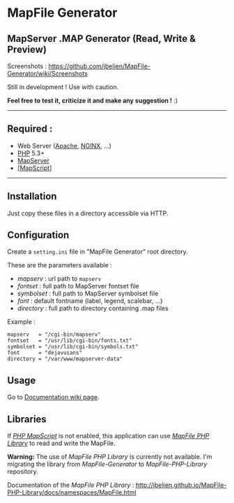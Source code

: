 # MapFile Generator
## MapServer .MAP Generator (Read, Write & Preview)

Screenshots : <https://github.com/jbelien/MapFile-Generator/wiki/Screenshots>

Still in development ! Use with caution.

**Feel free to test it, criticize it and make any suggestion !** :)

--------------------------------------------------

## Required :

* Web Server ([Apache](http://httpd.apache.org/), [NGINX](http://nginx.org/), ...)
* [PHP](http://php.net/) 5.3+
* [MapServer](http://mapserver.org/)
* [[MapScript](http://www.mapserver.org/mapscript/index.html)]

--------------------------------------------------

## Installation

Just copy these files in a directory accessible via HTTP.

## Configuration

Create a `setting.ini` file in "MapFile Generator" root directory.

These are the parameters available :

* *mapserv* : url path to `mapserv`
* *fontset* : full path to MapServer fontset file
* *symbolset* : full path to MapServer symbolset file
* *font* : default fontname (label, legend, scalebar, ...)
* *directory* : full path to directory containing .map files

Example :

    mapserv   = "/cgi-bin/mapserv"
    fontset   = "/usr/lib/cgi-bin/fonts.txt"
    symbolset = "/usr/lib/cgi-bin/symbols.txt"
    font      = "dejavusans"
    directory = "/var/www/mapserver-data"

## Usage

Go to [Documentation wiki page](https://github.com/jbelien/MapFile-Generator/wiki/Documentation).

## Libraries

If *[PHP MapScript](http://www.mapserver.org/mapscript/index.html)* is not enabled, this application can use *[MapFile PHP Library](https://github.com/jbelien/MapFile-PHP-Library)* to read and write the MapFile.

**Warning:** The use of *MapFile PHP Library* is currently not available. I'm migrating the library from *MapFile-Generator* to *MapFile-PHP-Library* repository.

Documentation of the *MapFile PHP Library* : <http://jbelien.github.io/MapFile-PHP-Library/docs/namespaces/MapFile.html>
